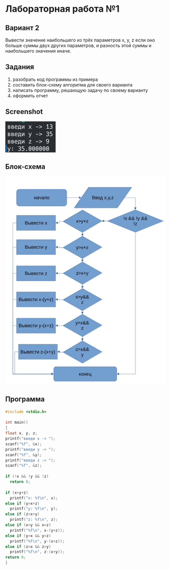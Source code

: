 # Лабораторная работа №1

## Вариант 2
Вывести значение наибольшего из трёх параметров x, y, z если оно больше суммы двух других параметров, и разность этой суммы и наибольшего значения иначе.
## Задания
1. разобрать код программы из примера
2. составить блок-схему алгоритма для своего варианта
3. написать программу, решающую задачу по своему варианту
4. оформить отчет
## Screenshot
![Скриншот](screen.png)

## Блок-схема
![Блок-схема](scheme.jpg)

## Программа
```c
#include <stdio.h>

int main()
{
float x, y, z;
printf("введи x -> ");
scanf("%f", &x);
printf("введи y -> ");
scanf("%f", &y);
printf("введи z -> ");
scanf("%f", &z);

if (!x && !y && !z)
  return 0;

if (x>y+z)
  printf("x: %f\n", x);
else if (y>x+z)
  printf("y: %f\n", y);
else if (z>x+y)
  printf("z: %f\n", z);
else if (x>y && x>z)
  printf("%f\n", x-(y+z));
else if (y>x && y>z)
  printf("%f\n", y-(x+z));
else if (z>x && z>y)
  printf("%f\n", z-(x+y));
return 0;
}
```
